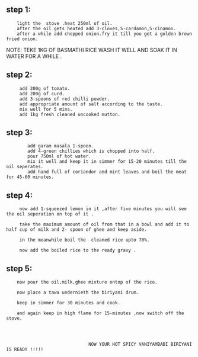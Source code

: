 ## step 1:
        light the  stove .heat 250ml of oil.
        after the oil gets heated add 3-cloves,5-cardamon,5-cinamon.
        after a while add chopped onion.fry it till you get a golden brown fried onion.

NOTE: TEKE 1KG OF BASMATHI RICE WASH IT WELL AND SOAK IT IN WATER FOR A WHILE .

## step 2:
         
         
         add 200g of tomato.
         add 200g of curd.
         add 3-spoons of red chilli powder.
         add appropriate amount of salt according to the taste.
         mix well for 5 mins.
         add 1kg fresh cleaned uncooked mutton.

 ## step 3:
            add garam masala 1-spoon.
            add 4-green chillies which is chopped into half.
            pour 750ml of hot water.
            mix it well and keep it in simmer for 15-20 minutes till the oil seperates.
            add hand full of coriandor and mint leaves and boil the meat for 45-60 minutes.
              
## step 4:
         now add 1-squeezed lemon in it ,after five minutes you will see the oil seperation on top of it .

         take the maximum amount of oil from that in a bowl and add it to half cup of milk and 2- spoon of ghee and keep aside.

         in the meanwhile boil the  cleaned rice upto 70%.

         now add the boiled rice to the ready gravy .

## step 5:
                 
        now pour the oil,milk,ghee mixture ontop of the rice.

        now place a tawa undernieth the biriyani drum.

        keep in simmer for 30 minutes and cook.

        and again keep in high flame for 15-minutes ,now switch off the stove.




                                   NOW YOUR HOT SPICY VANIYAMBADI BIRIYANI IS READY !!!!!
